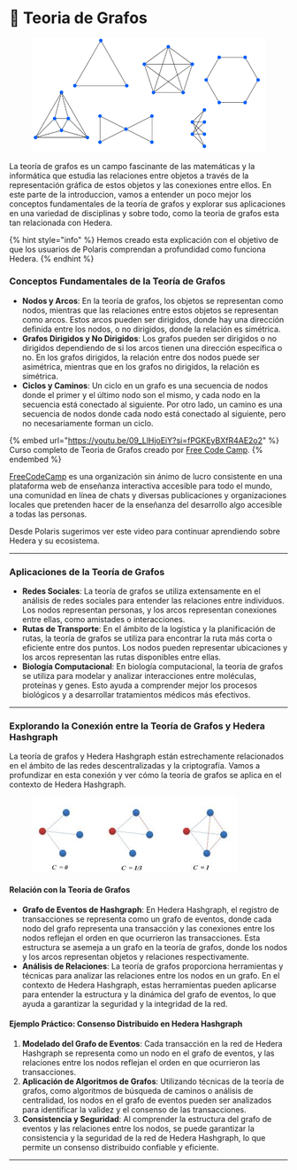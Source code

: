 # 🪮 Teoria de Grafos

<figure><img src="../../../../../.gitbook/assets/grafos-elemento5.png" alt=""><figcaption></figcaption></figure>

La teoría de grafos es un campo fascinante de las matemáticas y la informática que estudia las relaciones entre objetos a través de la representación gráfica de estos objetos y las conexiones entre ellos. En este parte de la introduccion, vamos a entender un poco mejor los conceptos fundamentales de la teoría de grafos y explorar sus aplicaciones en una variedad de disciplinas y sobre todo, como la teoria de grafos esta tan relacionada con Hedera.

{% hint style="info" %}
Hemos creado esta explicación con el objetivo de que los usuarios de Polaris comprendan a profundidad como funciona Hedera.
{% endhint %}

### Conceptos Fundamentales de la Teoría de Grafos

* **Nodos y Arcos**: En la teoría de grafos, los objetos se representan como nodos, mientras que las relaciones entre estos objetos se representan como arcos. Estos arcos pueden ser dirigidos, donde hay una dirección definida entre los nodos, o no dirigidos, donde la relación es simétrica.
* **Grafos Dirigidos y No Dirigidos**: Los grafos pueden ser dirigidos o no dirigidos dependiendo de si los arcos tienen una dirección específica o no. En los grafos dirigidos, la relación entre dos nodos puede ser asimétrica, mientras que en los grafos no dirigidos, la relación es simétrica.
* **Ciclos y Caminos**: Un ciclo en un grafo es una secuencia de nodos donde el primer y el último nodo son el mismo, y cada nodo en la secuencia está conectado al siguiente. Por otro lado, un camino es una secuencia de nodos donde cada nodo está conectado al siguiente, pero no necesariamente forman un ciclo.

{% embed url="https://youtu.be/09_LlHjoEiY?si=fPGKEyBXfR4AE2o2" %}
Curso completo de Teoria de Grafos creado por [Free Code Camp](https://www.freecodecamp.org/).
{% endembed %}

[FreeCodeCamp](https://www.freecodecamp.org/) es una organización sin ánimo de lucro consistente en una plataforma web de enseñanza interactiva accesible para todo el mundo, ​ una comunidad en línea de chats y diversas publicaciones y organizaciones locales que pretenden hacer de la enseñanza del desarrollo algo accesible a todas las personas.

Desde Polaris sugerimos ver este video para continuar aprendiendo sobre Hedera y su ecosistema.

***

### Aplicaciones de la Teoría de Grafos

* **Redes Sociales**: La teoría de grafos se utiliza extensamente en el análisis de redes sociales para entender las relaciones entre individuos. Los nodos representan personas, y los arcos representan conexiones entre ellas, como amistades o interacciones.
* **Rutas de Transporte**: En el ámbito de la logística y la planificación de rutas, la teoría de grafos se utiliza para encontrar la ruta más corta o eficiente entre dos puntos. Los nodos pueden representar ubicaciones y los arcos representan las rutas disponibles entre ellas.
* **Biología Computacional**: En biología computacional, la teoría de grafos se utiliza para modelar y analizar interacciones entre moléculas, proteínas y genes. Esto ayuda a comprender mejor los procesos biológicos y a desarrollar tratamientos médicos más efectivos.

***

### Explorando la Conexión entre la Teoría de Grafos y Hedera Hashgraph

La teoría de grafos y Hedera Hashgraph están estrechamente relacionados en el ámbito de las redes descentralizadas y la criptografía. Vamos a profundizar en esta conexión y ver cómo la teoría de grafos se aplica en el contexto de Hedera Hashgraph.

<figure><img src="../../../../../.gitbook/assets/images.jpeg" alt=""><figcaption></figcaption></figure>

#### Relación con la Teoría de Grafos

* **Grafo de Eventos de Hashgraph**: En Hedera Hashgraph, el registro de transacciones se representa como un grafo de eventos, donde cada nodo del grafo representa una transacción y las conexiones entre los nodos reflejan el orden en que ocurrieron las transacciones. Esta estructura se asemeja a un grafo en la teoría de grafos, donde los nodos y los arcos representan objetos y relaciones respectivamente.
* **Análisis de Relaciones**: La teoría de grafos proporciona herramientas y técnicas para analizar las relaciones entre los nodos en un grafo. En el contexto de Hedera Hashgraph, estas herramientas pueden aplicarse para entender la estructura y la dinámica del grafo de eventos, lo que ayuda a garantizar la seguridad y la integridad de la red.

#### Ejemplo Práctico: Consenso Distribuido en Hedera Hashgraph

1. **Modelado del Grafo de Eventos**: Cada transacción en la red de Hedera Hashgraph se representa como un nodo en el grafo de eventos, y las relaciones entre los nodos reflejan el orden en que ocurrieron las transacciones.
2. **Aplicación de Algoritmos de Grafos**: Utilizando técnicas de la teoría de grafos, como algoritmos de búsqueda de caminos o análisis de centralidad, los nodos en el grafo de eventos pueden ser analizados para identificar la validez y el consenso de las transacciones.
3. **Consistencia y Seguridad**: Al comprender la estructura del grafo de eventos y las relaciones entre los nodos, se puede garantizar la consistencia y la seguridad de la red de Hedera Hashgraph, lo que permite un consenso distribuido confiable y eficiente.

***

